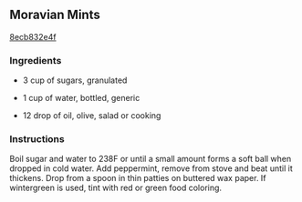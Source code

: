 ## Moravian Mints

[8ecb832e4f](http://www.food.com/recipe/moravian-mints-270069)

### Ingredients

 - 3 cup of sugars, granulated

 - 1 cup of water, bottled, generic

 - 12 drop of oil, olive, salad or cooking

### Instructions

Boil sugar and water to 238F or until a small amount forms a soft ball when dropped in cold water. Add peppermint, remove from stove and beat until it thickens. Drop from a spoon in thin patties on buttered wax paper. If wintergreen is used, tint with red or green food coloring.